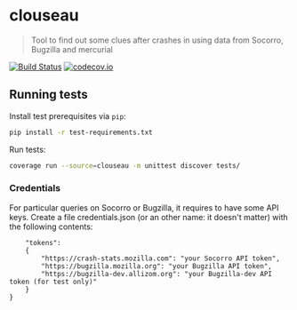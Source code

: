 # clouseau
> Tool to find out some clues after crashes in using data from Socorro, Bugzilla and mercurial 

[![Build Status](https://api.travis-ci.org/calixteman/clouseau.svg?branch=master)](https://travis-ci.org/calixteman/clouseau)
[![codecov.io](https://img.shields.io/codecov/c/github/calixteman/clouseau/master.svg)](https://codecov.io/github/calixteman/clouseau?branch=master)

## Running tests

Install test prerequisites via `pip`:
```sh
pip install -r test-requirements.txt
```

Run tests:
```sh
coverage run --source=clouseau -m unittest discover tests/
```

### Credentials

For particular queries on Socorro or Bugzilla, it requires to have some API keys.
Create a file credentials.json (or an other name: it doesn't matter) with the following contents:
```{
    "tokens":
    {
        "https://crash-stats.mozilla.com": "your Socorro API token",
        "https://bugzilla.mozilla.org": "your Bugzilla API token",
        "https://bugzilla-dev.allizom.org": "your Bugzilla-dev API token (for test only)"
    }
}
```